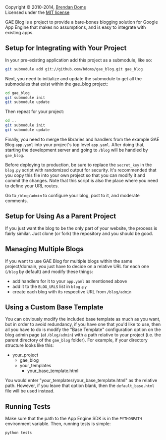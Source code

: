 Copyright &copy; 2010-2014, [Brendan Doms](http://www.bdoms.com/)  
Licensed under the [MIT license](http://www.opensource.org/licenses/MIT)


GAE Blog is a project to provide a bare-bones blogging solution for Google App
Engine that makes no assumptions, and is easy to integrate with existing apps.


## Setup for Integrating with Your Project

In your pre-existing application add this project as a submodule, like so:

```bash
git submodule add git://github.com/bdoms/gae_blog.git gae_blog
```

Next, you need to initialize and update the submodule to get all the submodules
that exist within the gae_blog project:

```bash
cd gae_blog
git submodule init
git submodule update
```

Then repeat for your project:

```bash
cd ..
git submodule init
git submodule update
```

Finally, you need to merge the libraries and handlers from the example GAE Blog
`app.yaml` into your project's top level `app.yaml`. After doing that, starting
the development server and going to `/blog` will be handled by `gae_blog`.

Before deploying to production, be sure to replace the `secret_key` in the
`blog.py` script with randomized output for security. It's recommended that you
copy this file into your own project so that you can modify it and commit the
changes. Note that this script is also the place where you need to define your
URL routes.

Go to `/blog/admin` to configure your blog, post to it, and moderate comments.


## Setup for Using As a Parent Project

If you just want the blog to be the only part of your website, the process is
fairly similar. Just clone (or fork) the repository and you should be good.


## Managing Multiple Blogs

If you want to use GAE Blog for multiple blogs within the same project/domain,
you just have to decide on a relative URL for each one (`/blog` by default)
and modify these things:

 * add handlers for it to your `app.yaml` as mentioned above
 * add it to the `BLOG_URLS` list in `blog.py`
 * create each blog with its respective URL from `/blog/admin`


## Using a Custom Base Template

You can obviously modify the included base template as much as you want, but in
order to avoid redundancy, if you have one that you'd like to use, then
all you have to do is modify the "Base Template" configuration option on
the blog admin page (at `/blog/admin`) with a path relative to your project (i.e.
the parent directory of the `gae_blog` folder). For example, if your directory
structure looks like this:

 - your_project
   - gae_blog
   - your_templates
     - your_base_template.html

You would enter "your_templates/your_base_template.html" as the relative path.
However, if you leave that option blank, then the `default_base.html` file will
be used instead.

## Running Tests

Make sure that the path to the App Engine SDK is in the `PYTHONPATH`
environment variable. Then, running tests is simple:

```bash
python tests
```
